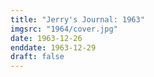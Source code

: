 ```yaml
---
title: "Jerry's Journal: 1963"
imgsrc: "1964/cover.jpg"
date: 1963-12-26
enddate: 1963-12-29
draft: false
---
```

